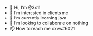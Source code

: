 - 👋 Hi, I’m @3x11
- 👀 I’m interested in clients mc
- 🌱 I’m currently learning java
- 💞️ I’m looking to collaborate on nothing
- 📫 How to reach me cxvw#6021

<!---
3x11/3x11 is a ✨ special ✨ repository because its `README.md` (this file) appears on your GitHub profile.
You can click the Preview link to take a look at your changes.
--->
